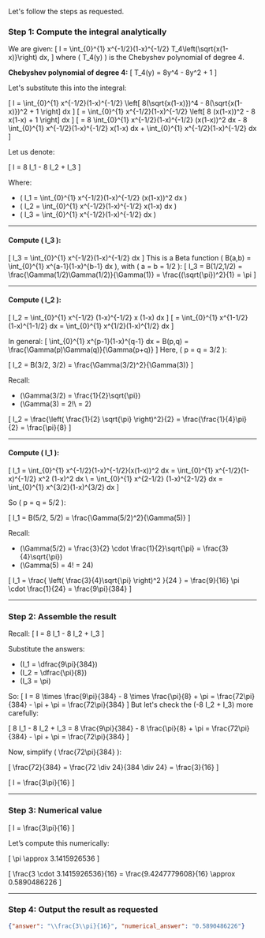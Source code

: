 Let's follow the steps as requested.

### **Step 1: Compute the integral analytically**

We are given:
\[
I = \int_{0}^{1} x^{-1/2}(1-x)^{-1/2} T_4\left(\sqrt{x(1-x)}\right) dx,
\]
where \( T_4(y) \) is the Chebyshev polynomial of degree 4.

**Chebyshev polynomial of degree 4:**
\[
T_4(y) = 8y^4 - 8y^2 + 1
\]

Let's substitute this into the integral:

\[
I = \int_{0}^{1} x^{-1/2}(1-x)^{-1/2} \left[ 8(\sqrt{x(1-x)})^4 - 8(\sqrt{x(1-x)})^2 + 1 \right] dx
\]
\[
= \int_{0}^{1} x^{-1/2}(1-x)^{-1/2} \left[ 8 (x(1-x))^2 - 8 x(1-x) + 1 \right] dx
\]
\[
= 8 \int_{0}^{1} x^{-1/2}(1-x)^{-1/2} (x(1-x))^2 dx - 8 \int_{0}^{1} x^{-1/2}(1-x)^{-1/2} x(1-x) dx + \int_{0}^{1} x^{-1/2}(1-x)^{-1/2} dx
\]

Let us denote:

\[
I = 8 I_1 - 8 I_2 + I_3
\]

Where:
- \( I_1 = \int_{0}^{1} x^{-1/2}(1-x)^{-1/2} (x(1-x))^2 dx \)
- \( I_2 = \int_{0}^{1} x^{-1/2}(1-x)^{-1/2} x(1-x) dx \)
- \( I_3 = \int_{0}^{1} x^{-1/2}(1-x)^{-1/2} dx \)

---

#### **Compute \( I_3 \):**

\[
I_3 = \int_{0}^{1} x^{-1/2}(1-x)^{-1/2} dx
\]
This is a Beta function \( B(a,b) = \int_{0}^{1} x^{a-1}(1-x)^{b-1} dx \), with \( a = b = 1/2 \):
\[
I_3 = B(1/2,1/2) = \frac{\Gamma(1/2)\Gamma(1/2)}{\Gamma(1)} = \frac{(\sqrt{\pi})^2}{1} = \pi
\]

---

#### **Compute \( I_2 \):**

\[
I_2 = \int_{0}^{1} x^{-1/2} (1-x)^{-1/2} x (1-x) dx
\]
\[
= \int_{0}^{1} x^{1-1/2} (1-x)^{1-1/2} dx = \int_{0}^{1} x^{1/2}(1-x)^{1/2} dx
\]

In general:
\[
\int_{0}^{1} x^{p-1}(1-x)^{q-1} dx = B(p,q) = \frac{\Gamma(p)\Gamma(q)}{\Gamma(p+q)}
\]
Here, \( p = q = 3/2 \):

\[
I_2 = B(3/2, 3/2) = \frac{\Gamma(3/2)^2}{\Gamma(3)}
\]

Recall:
- \(\Gamma(3/2) = \frac{1}{2}\sqrt{\pi}\)
- \(\Gamma(3) = 2!\ = 2\)

\[
I_2 = \frac{\left( \frac{1}{2} \sqrt{\pi} \right)^2}{2} = \frac{\frac{1}{4}\pi}{2} = \frac{\pi}{8}
\]

---

#### **Compute \( I_1 \):**

\[
I_1 = \int_{0}^{1} x^{-1/2}(1-x)^{-1/2}(x(1-x))^2 dx
= \int_{0}^{1} x^{-1/2}(1-x)^{-1/2} x^2 (1-x)^2 dx \\
= \int_{0}^{1} x^{2-1/2} (1-x)^{2-1/2} dx
= \int_{0}^{1} x^{3/2}(1-x)^{3/2} dx
\]

So \( p = q = 5/2 \):

\[
I_1 = B(5/2, 5/2) = \frac{\Gamma(5/2)^2}{\Gamma(5)}
\]

Recall:
- \(\Gamma(5/2) = \frac{3}{2} \cdot \frac{1}{2}\sqrt{\pi} = \frac{3}{4}\sqrt{\pi}\)
- \(\Gamma(5) = 4! = 24\)

\[
I_1 = \frac{ \left( \frac{3}{4}\sqrt{\pi} \right)^2 }{24 }
= \frac{9}{16} \pi \cdot \frac{1}{24}
= \frac{9\pi}{384}
\]

---

### **Step 2: Assemble the result**

Recall:
\[
I = 8 I_1 - 8 I_2 + I_3
\]

Substitute the answers:
- \(I_1 = \dfrac{9\pi}{384}\)
- \(I_2 = \dfrac{\pi}{8}\)
- \(I_3 = \pi\)

So:
\[
I = 8 \times \frac{9\pi}{384} - 8 \times \frac{\pi}{8} + \pi
= \frac{72\pi}{384} - \pi + \pi
= \frac{72\pi}{384}
\]
But let's check the \(-8 I_2 + I_3\) more carefully:

\[
8 I_1 - 8 I_2 + I_3 = 8 \frac{9\pi}{384} - 8 \frac{\pi}{8} + \pi
= \frac{72\pi}{384} - \pi + \pi
= \frac{72\pi}{384}
\]

Now, simplify \( \frac{72\pi}{384} \):

\[
\frac{72}{384} = \frac{72 \div 24}{384 \div 24} = \frac{3}{16}
\]

\[
I = \frac{3\pi}{16}
\]

---

### **Step 3: Numerical value**

\[
I = \frac{3\pi}{16}
\]

Let’s compute this numerically:

\[
\pi \approx 3.1415926536
\]

\[
\frac{3 \cdot 3.1415926536}{16} = \frac{9.4247779608}{16} \approx 0.5890486226
\]

---

### **Step 4: Output the result as requested**

```json
{"answer": "\\frac{3\\pi}{16}", "numerical_answer": "0.5890486226"}
```